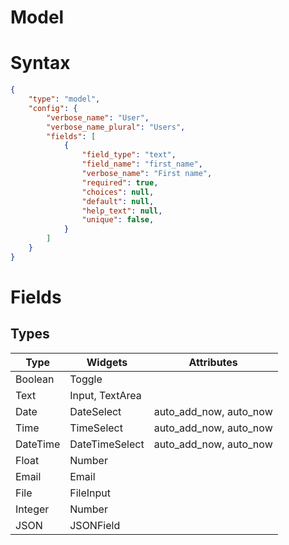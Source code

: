 # Model

# Syntax

```json
{
    "type": "model",
    "config": {
        "verbose_name": "User",
        "verbose_name_plural": "Users",
        "fields": [
            {
                "field_type": "text",
                "field_name": "first_name",
                "verbose_name": "First name",
                "required": true,
                "choices": null,
                "default": null,
                "help_text": null,
                "unique": false,
            }
        ]
    }
}
```

# Fields

## Types
| Type        | Widgets                     | Attributes
| ----------- | ----------------------------|------------
| Boolean     | Toggle                      |
| Text        | Input, TextArea             |
| Date        | DateSelect                  | auto_add_now, auto_now
| Time        | TimeSelect                  | auto_add_now, auto_now
| DateTime    | DateTimeSelect              | auto_add_now, auto_now
| Float       | Number                      | 
| Email       | Email                       | 
| File        | FileInput                   | 
| Integer     | Number                      | 
| JSON        | JSONField                   | 